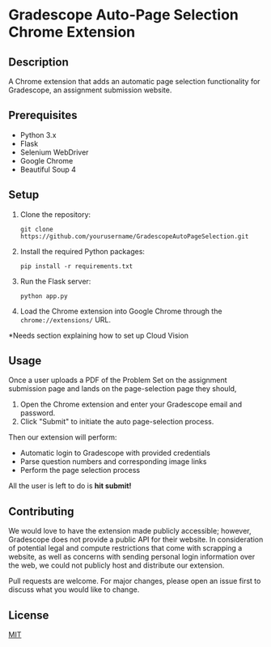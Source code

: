 # Gradescope Auto-Page Selection Chrome Extension

## Description

A Chrome extension that adds an automatic page selection functionality for Gradescope, an assignment submission website.

## Prerequisites

- Python 3.x
- Flask
- Selenium WebDriver
- Google Chrome
- Beautiful Soup 4

## Setup

1. Clone the repository:
    ```
    git clone https://github.com/yourusername/GradescopeAutoPageSelection.git
    ```

2. Install the required Python packages:
    ```
    pip install -r requirements.txt
    ```

3. Run the Flask server:
    ```
    python app.py
    ```

4. Load the Chrome extension into Google Chrome through the `chrome://extensions/` URL.

*Needs section explaining how to set up Cloud Vision
## Usage

Once a user uploads a PDF of the Problem Set on the assignment submission page and lands on the page-selection page they should,
1. Open the Chrome extension and enter your Gradescope email and password.
2. Click "Submit" to initiate the auto page-selection process.

Then our extension will perform:
- Automatic login to Gradescope with provided credentials
- Parse question numbers and corresponding image links
- Perform the page selection process

All the user is left to do is **hit submit!**


## Contributing

We would love to have the extension made publicly accessible; however, Gradescope does not provide a public API for their website.  In consideration of potential legal and compute restrictions that come with scrapping a website, as well as concerns with sending personal login information over the web, we could not publicly host and distribute our extension.

Pull requests are welcome. For major changes, please open an issue first to discuss what you would like to change.

## License

[MIT](LICENSE.md)
